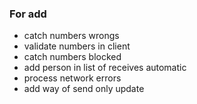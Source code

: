 ### For add
- catch numbers wrongs
- validate numbers in client
- catch numbers blocked
- add person in list of receives automatic
- process network errors
- add way of send only update